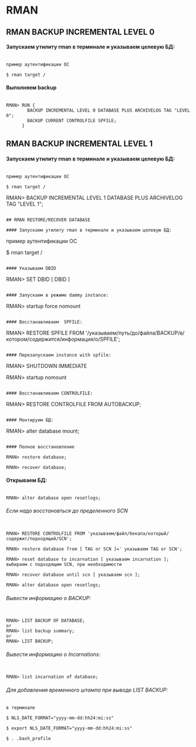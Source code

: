 # RMAN

## RMAN BACKUP INCREMENTAL LEVEL 0

#### Запускаем утилиту rman в терминале и указываем целевую БД:
```

пример аутентификации ОС

$ rman target /
```

#### Выполняем backup
```

RMAN> RUN {
        BACKUP INCREMENTAL LEVEL 0 DATABASE PLUS ARCHIVELOG TAG "LEVEL 0";
        BACKUP CURRENT CONTROLFILE SPFILE;
      }
```

## RMAN BACKUP INCREMENTAL LEVEL 1

#### Запускаем утилиту rman в терминале и указываем целевую БД:
```

пример аутентификации ОС

$ rman target /
```

RMAN> BACKUP INCREMENTAL LEVEL 1 DATABASE PLUS ARCHIVELOG TAG "LEVEL 1";
```

## RMAN RESTORE/RECOVER DATABASE

#### Запускаем утилиту rman в терминале и указываем целевую БД:
```

пример аутентификации ОС

$ rman target /
```

#### Указываем DBID
```

RMAN> SET DBID [ DBID ]
```

#### Запускаем в режиме dammy instance:
```

RMAN> startup force nomount
```

#### Восстанавливаем  SPFILE:
```

RMAN> RESTORE SPFILE FROM '/указываем/путь/до/файла/BACKUP/в/котором/содержится/информация/о/SPFILE';
```

#### Перезапускаем instance with spfile:
```

RMAN> SHUTDOWN IMMEDIATE

RMAN> startup nomount
```

#### Восстанавливаем CONTROLFILE:
```

RMAN> RESTORE CONTROLFILE FROM AUTOBACKUP;
```

#### Монтируем БД:
```

RMAN> alter database mount;
```

#### Полное восстановление

RMAN> restore database;

RMAN> recover database;
```

#### Открываем БД:
```

RMAN> alter database open resetlogs;
```

###### *Если надо восстановться до пределенного  SCN*
```

RMAN> RESTORE CONTROLFILE FROM 'указываем/файл/бекапа/который/содержит/подходящий/SCN';

RMAN> restore database from [ TAG or SCN ]=' указываем TAG or SCN';

RMAN> reset database to incarnation [ указываем incarnation ]; выбираем с подходящим SCN, при необходимости

RMAN> recover database until scn [ указываем scn ];

RMAN> alter database open resetlogs;
```














###### *Вывести информацию о BACKUP:*

```

RMAN> LIST BACKUP OF DATABASE;
or
RMAN> list backup summary;
or
RMAN> LIST BACKUP;
```

###### *Вывести информацию о Incarnations:*

```

RMAN> list incarnation of database;
```

###### *Для добавления временного штампа при выводе LIST BACKUP:*

```
в терминале

$ NLS_DATE_FORMAT="yyyy-mm-dd:hh24:mi:ss"

$ export NLS_DATE_FORMAT="yyyy-mm-dd:hh24:mi:ss"

$ . .bash_profile
```
